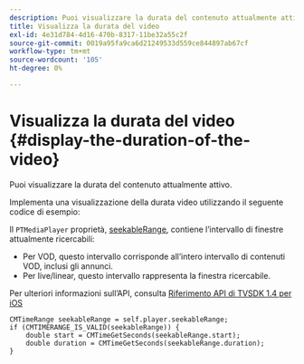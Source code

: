 ```yaml
---
description: Puoi visualizzare la durata del contenuto attualmente attivo.
title: Visualizza la durata del video
exl-id: 4e31d784-4d16-470b-8317-11be32a55c2f
source-git-commit: 0019a95fa9ca6d21249533d559ce844897ab67cf
workflow-type: tm+mt
source-wordcount: '105'
ht-degree: 0%

---
```


# Visualizza la durata del video {#display-the-duration-of-the-video}

Puoi visualizzare la durata del contenuto attualmente attivo.

Implementa una visualizzazione della durata video utilizzando il seguente codice di esempio:

Il `PTMediaPlayer` proprietà, [seekableRange](https://help.adobe.com/en_US/primetime/api/psdk/appledoc/Classes/PTMediaPlayer.html#//api/name/seekableRange), contiene l’intervallo di finestre attualmente ricercabili:

* Per VOD, questo intervallo corrisponde all’intero intervallo di contenuti VOD, inclusi gli annunci.
* Per live/linear, questo intervallo rappresenta la finestra ricercabile.

Per ulteriori informazioni sull’API, consulta [Riferimento API di TVSDK 1.4 per iOS](https://help.adobe.com/en_US/primetime/api/psdk/appledoc/index.html)

<!--<a id="example_A153BE3AC03F43C6BF3A156316A08CD3"></a>-->

```
CMTimeRange seekableRange = self.player.seekableRange;  
if (CMTIMERANGE_IS_VALID(seekableRange)) { 
    double start = CMTimeGetSeconds(seekableRange.start);  
    double duration = CMTimeGetSeconds(seekableRange.duration); 
}
```
